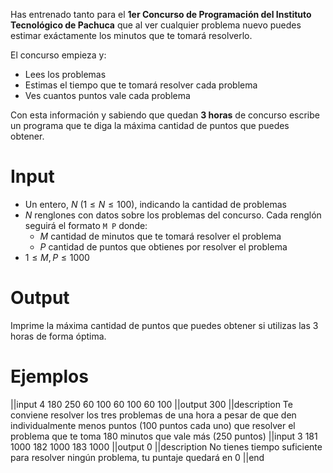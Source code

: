 Has entrenado tanto para el **1er Concurso de Programación del Instituto Tecnológico de Pachuca** que al ver cualquier problema nuevo puedes estimar exáctamente los minutos que te tomará resolverlo.

El concurso empieza y:

 - Lees los problemas
 - Estimas el tiempo que te tomará resolver cada problema
 - Ves cuantos puntos vale cada problema

Con esta información y sabiendo que quedan **3 horas** de concurso escribe un programa que te diga la máxima cantidad de puntos que puedes obtener.

# Input

 - Un entero, $N$ ($1 \le N \le 100$), indicando la cantidad de problemas
 - $N$ renglones con datos sobre los problemas del concurso. Cada renglón seguirá el formato `M P` donde:
   - $M$ cantidad de minutos que te tomará resolver el problema
   - $P$ cantidad de puntos que obtienes por resolver el problema
 - $1 \le M, P \le 1000$

# Output

Imprime la máxima cantidad de puntos que puedes obtener si utilizas las 3 horas de forma óptima.

# Ejemplos

||input
4
180 250
60 100
60 100
60 100
||output
300
||description
Te conviene resolver los tres problemas de una hora a pesar de que den individualmente menos puntos (100 puntos cada uno) que resolver el problema que te toma 180 minutos que vale más (250 puntos)
||input
3
181 1000
182 1000
183 1000
||output
0
||description
No tienes tiempo suficiente para resolver ningún problema, tu puntaje quedará en 0
||end
